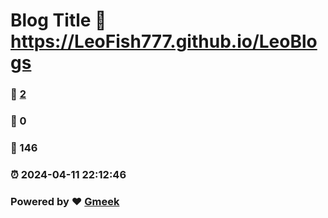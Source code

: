 # Blog Title :link: https://LeoFish777.github.io/LeoBlogs 
### :page_facing_up: [2](https://LeoFish777.github.io/LeoBlogs/tag.html) 
### :speech_balloon: 0 
### :hibiscus: 146 
### :alarm_clock: 2024-04-11 22:12:46 
### Powered by :heart: [Gmeek](https://github.com/Meekdai/Gmeek)

